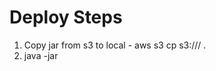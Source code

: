 # Deploy Steps
1. Copy jar from s3 to local - aws s3 cp s3://<Bucketname>/<jar> .
2. java -jar <jar>

